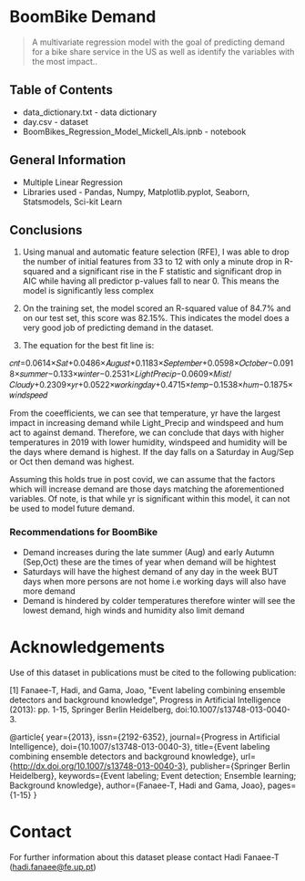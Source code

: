 # BoomBike Demand
> A multivariate regression model with the goal of predicting demand for a bike share service in the US as well as identify the variables with the most impact.. 

## Table of Contents
* data_dictionary.txt - data dictionary
* day.csv - dataset
* BoomBikes_Regression_Model_Mickell_Als.ipnb - notebook

## General Information
* Multiple Linear Regression
* Libraries used - Pandas, Numpy, Matplotlib.pyplot, Seaborn, Statsmodels, Sci-kit Learn

## Conclusions
 1) Using manual and automatic feature selection (RFE), I was able to drop the number of initial features from 33 to 12 with only a minute drop in R-squared and a significant rise in the F statistic and significant drop in AIC while having all predictor p-values fall to near 0. This means the model is significantly less complex

 2) On the training set, the model scored an R-squared value of 84.7% and on our test set, this score was 82.15%. This indicates the model does a very good job of predicting demand in the dataset.

 3) The equation for the best fit line is:

𝑐𝑛𝑡=0.0614×𝑆𝑎𝑡+0.0486×𝐴𝑢𝑔𝑢𝑠𝑡+0.1183×𝑆𝑒𝑝𝑡𝑒𝑚𝑏𝑒𝑟+0.0598×𝑂𝑐𝑡𝑜𝑏𝑒𝑟−0.0918×𝑠𝑢𝑚𝑚𝑒𝑟−0.133×𝑤𝑖𝑛𝑡𝑒𝑟−0.2531×𝐿𝑖𝑔ℎ𝑡𝑃𝑟𝑒𝑐𝑖𝑝−0.0609×𝑀𝑖𝑠𝑡/𝐶𝑙𝑜𝑢𝑑𝑦+0.2309×𝑦𝑟+0.0522×𝑤𝑜𝑟𝑘𝑖𝑛𝑔𝑑𝑎𝑦+0.4715×𝑡𝑒𝑚𝑝−0.1538×ℎ𝑢𝑚−0.1875×𝑤𝑖𝑛𝑑𝑠𝑝𝑒𝑒𝑑

From the coeefficients, we can see that temperature, yr have the largest impact in increasing demand while Light_Precip and windspeed and hum act to against demand. Therefore, we can conclude that days with higher temperatures in 2019 with lower humidity, windspeed and humidity will be the days where demand is highest. If the day falls on a Saturday in Aug/Sep or Oct then demand was highest.

Assuming this holds true in post covid, we can assume that the factors which will increase demand are those days matching the aforementioned variables. Of note, is that while yr is significant within this model, it can not be used to model future demand.

### Recommendations for BoomBike
- Demand increases during the late summer (Aug) and early Autumn (Sep,Oct) these are the times of year when demand will be hightest
- Saturdays will have the highest demand of any day in the week BUT days when more persons are not home i.e working days will also have more demand
- Demand is hindered by colder temperatures therefore winter will see the lowest demand, high winds and humidity also limit demand

# Acknowledgements

Use of this dataset in publications must be cited to the following publication:

[1] Fanaee-T, Hadi, and Gama, Joao, "Event labeling combining ensemble detectors and background knowledge", Progress in Artificial Intelligence (2013): pp. 1-15, Springer Berlin Heidelberg, doi:10.1007/s13748-013-0040-3.

@article{
	year={2013},
	issn={2192-6352},
	journal={Progress in Artificial Intelligence},
	doi={10.1007/s13748-013-0040-3},
	title={Event labeling combining ensemble detectors and background knowledge},
	url={http://dx.doi.org/10.1007/s13748-013-0040-3},
	publisher={Springer Berlin Heidelberg},
	keywords={Event labeling; Event detection; Ensemble learning; Background knowledge},
	author={Fanaee-T, Hadi and Gama, Joao},
	pages={1-15}
}


Contact
=========================================
	
For further information about this dataset please contact Hadi Fanaee-T (hadi.fanaee@fe.up.pt)
